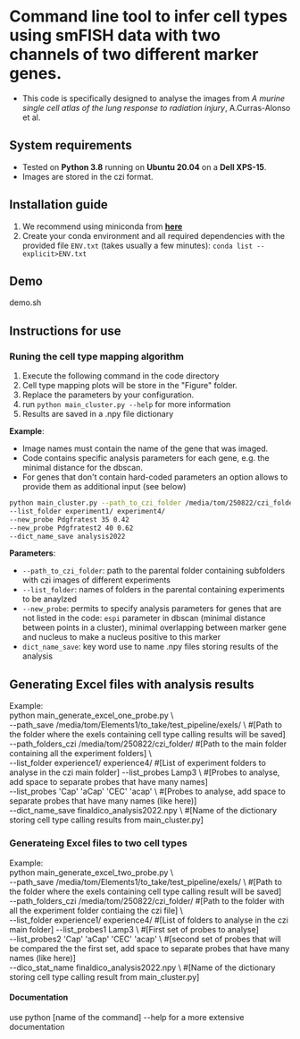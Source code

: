 

# Command line tool to infer cell types using smFISH data with two channels of two different marker genes.

- This code is specifically designed to analyse the images from *A murine single cell atlas of the lung response to radiation injury*, A.Curras-Alonso et al.

## System requirements

- Tested on **Python 3.8** running on **Ubuntu 20.04** on a **Dell XPS-15**.
- Images are stored in the czi format.

## Installation guide

1. We recommend using miniconda from [**here**](https://docs.conda.io/en/latest/miniconda.html)
2. Create your conda environment and all required dependencies with the provided file `ENV.txt` (takes usually a few minutes): `conda list --explicit>ENV.txt`

## Demo

demo.sh

## Instructions for use

### Runing the cell type mapping algorithm

1. Execute the following command in the code directory
2. Cell type mapping plots will be store in the "Figure" folder.
3. Replace the parameters by your configuration.  
4. run  `python main_cluster.py --help` for more information
5. Results are saved in a .npy file dictionary

**Example**:

- Image names must contain the name of the gene that was imaged.
- Code contains specific analysis parameters for each gene, e.g. the minimal distance for the dbscan.
- For genes that don't contain hard-coded parameters an option allows to provide them as additional input (see below)

``` bash
python main_cluster.py --path_to_czi_folder /media/tom/250822/czi_folder/  
--list_folder experiment1/ experiment4/
--new_probe Pdgfratest 35 0.42
--new_probe Pdgfratest2 40 0.62
--dict_name_save analysis2022  
```

**Parameters**:
- `--path_to_czi_folder`: path to the parental folder containing subfolders with czi images of different experiments
- `--list_folder`: names of folders in the parental containing experiments to be anaylzed
- `--new_probe`: permits to specify analysis parameters for genes that are not listed in the code: `espi` parameter in dbscan (minimal distance between points in a cluster), minimal overlapping between marker gene and nucleus to make a nucleus positive to this marker
- `dict_name_save`: key word use to name .npy files storing results of the analysis

## Generating Excel files with analysis results

Example: <br />
python  main_generate_excel_one_probe.py \ <br />
--path_save /media/tom/Elements1/to_take/test_pipeline/exels/ \ #[Path to the folder where the exels containing cell type calling results will be saved] <br />
--path_folders_czi /media/tom/250822/czi_folder/  #[Path to the main folder containing all the experiment folders] \ <br />
--list_folder experience1/ experience4/ #[List of experiment folders to analyse in the czi main folder]
--list_probes Lamp3 \ #[Probes to analyse, add space to separate probes that have many names] <br />
--list_probes 'Cap' 'aCap' 'CEC' 'acap' \ #[Probes to analyse, add space to separate probes that have many names (like here)] <br />
--dict_name_save finaldico_analysis2022.npy \ #[Name of the dictionary storing cell type calling results from main_cluster.py] <br />


### Generateing Excel files to two cell types


Example: <br />
python  main_generate_excel_two_probe.py \ <br />
--path_save /media/tom/Elements1/to_take/test_pipeline/exels/ \ #[Path to the folder where the exels containing cell type calling result will be saved] <br />
--path_folders_czi /media/tom/250822/czi_folder/  #[Path to the  folder with all the experiment folder contiaing the czi file] \ <br />
--list_folder experience1/ experience4/ #[List of folders to analyse in the czi main folder]
--list_probes1 Lamp3 \ #[First set of probes to analyse] <br />
--list_probes2 'Cap' 'aCap' 'CEC' 'acap' \ #[second set of probes that will be compared the the first set, add space to separate probes that have many names (like here)]  <br />
--dico_stat_name finaldico_analysis2022.npy \ #[Name of the dictionary storing cell type calling result from main_cluster.py] <br />


#### Documentation

use python [name of the command] --help for a more extensive documentation

